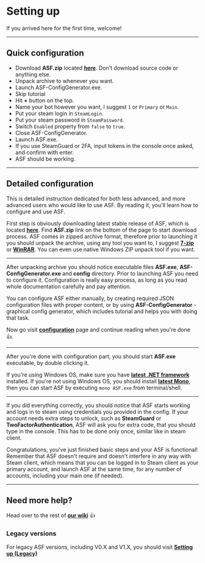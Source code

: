 # Setting up

If you arrived here for the first time, welcome!

***

## Quick configuration

- Download **ASF.zip** located **[here](https://github.com/JustArchi/ArchiSteamFarm/releases/latest)**. Don't download source code or anything else.
- Unpack archive to whenever you want.
- Launch ASF-ConfigGenerator.exe.
- Skip tutorial
- Hit **+** button on the top.
- Name your bot however you want, I suggest ```1``` or ```Primary``` or ```Main```.
- Put your steam login in ```SteamLogin```.
- Put your steam password in ```SteamPassword```.
- Switch ```Enabled``` property from ```false``` to ```true```.
- Close ASF-ConfigGenerator.
- Launch ASF.exe.
- If you use SteamGuard or 2FA, input tokens in the console once asked, and confirm with enter.
- ASF should be working.

***

## Detailed configuration

This is detailed instruction dedicated for both less advanced, and more advanced users who would like to use ASF. By reading it, you'll learn how to configure and use ASF.

First step is obviously downloading latest stable release of ASF, which is located **[here](https://github.com/JustArchi/ArchiSteamFarm/releases/latest)**. Find **ASF.zip** link on the bottom of the page to start download process. ASF comes in zipped archive format, therefore prior to launching it you should unpack the archive, using any tool you want to, I suggest **[7-zip](http://www.7-zip.org/)** or **[WinRAR](http://www.win-rar.com/download.html)**. You can even use native Windows ZIP unpack tool if you want.

***

After unpacking archive you should notice executable files **ASF.exe**, **ASF-ConfigGenerator.exe** and **config** directory. Prior to launching ASF you need to configure it. Configuration is really easy process, as long as you read whole documentation carefully and pay attention.

You can configure ASF either manually, by creating required JSON configuration files with proper content, or by using **ASF-ConfigGenerator** - graphical config generator, which includes tutorial and helps you with doing that task.

Now go visit **[configuration](https://github.com/JustArchi/ArchiSteamFarm/wiki/Configuration)** page and continue reading when you're done :+1:.

***

After you're done with configuration part, you should start **ASF.exe** executable, by double clicking it.

If you're using Windows OS, make sure you have **[latest .NET framework](https://www.microsoft.com/en-us/download/details.aspx?id=49981)** installed. If you're not using Windows OS, you should install **[latest Mono](https://github.com/JustArchi/ArchiSteamFarm/wiki/Mono)**, then you can start ASF by executing ```mono ASF.exe``` from terminal/shell.

***

If you did everything correctly, you should notice that ASF starts working and logs in to steam using credentials you provided in the config. If your account needs extra steps to unlock, such as **SteamGuard** or **TwoFactorAuthentication**, ASF will ask you for extra code, that you should type in the console. This has to be done only once, similar like in steam client.

Congratulations, you've just finished basic steps and your ASF is functional! Remember that ASF doesn't require and doesn't interfere in any way with Steam client, which means that you can be logged in to Steam client as your primary account, and launch ASF at the same time, for any number of accounts, including your main one (if needed).

***

## Need more help?

Head over to the rest of **[our wiki](https://github.com/JustArchi/ArchiSteamFarm/wiki)** :+1: 

### Legacy versions

For legacy ASF versions, including V0.X and V1.X, you should visit **[Setting up (Legacy)](https://github.com/JustArchi/ArchiSteamFarm/wiki/Setting-up-(Legacy))**